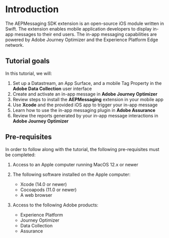 
# Introduction

The AEPMessaging SDK extension is an open-source iOS module written in Swift. The extension enables mobile application developers to display in-app messages to their end users. The in-app messaging capabilities are powered by Adobe Journey Optimizer and the Experience Platform Edge network.

## Tutorial goals

In this tutorial, we will:

1. Set up a Datastream, an App Surface, and a mobile Tag Property in the **Adobe Data Collection** user interface
1. Create and activate an in-app message in **Adobe Journey Optimizer**
1. Review steps to install the **AEPMessaging** extension in your mobile app
1. Use **Xcode** and the provided iOS app to trigger your in-app message
1. Learn how to use the in-app messaging plugin in **Adobe Assurance**
1. Review the reports generated by your in-app message interactions in **Adobe Journey Optimizer**

## Pre-requisites

In order to follow along with the tutorial, the following pre-requisites must be completed:

1. Access to an Apple computer running MacOS 12.x or newer

1. The following software installed on the Apple computer:
    - Xcode (14.0 or newer)
    - Cocoapods (11.0 or newer)
    - A web browser

1. Access to the following Adobe products:
    - Experience Platform
    - Journey Optimizer
    - Data Collection
    - Assurance

